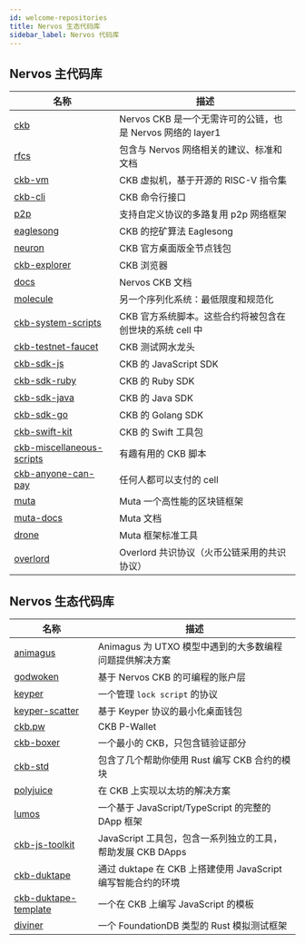 ```yaml
---
id: welcome-repositories
title: Nervos 生态代码库
sidebar_label: Nervos 代码库
---
```


## Nervos 主代码库

|名称|描述|
|---|---|
|[ckb](https://github.com/nervosnetwork/ckb)            |Nervos CKB 是一个无需许可的公链，也是 Nervos 网络的 layer1|
|[rfcs](https://github.com/nervosnetwork/rfcs)          |包含与 Nervos 网络相关的建议、标准和文档|
|[ckb-vm](https://github.com/nervosnetwork/ckb-vm)      |CKB 虚拟机，基于开源的 RISC-V 指令集|
|[ckb-cli](https://github.com/nervosnetwork/ckb-cli)    |CKB 命令行接口|
|[p2p](https://github.com/nervosnetwork/p2p)            |支持自定义协议的多路复用 p2p 网络框架|
|[eaglesong](https://github.com/nervosnetwork/eaglesong)|CKB 的挖矿算法 Eaglesong|
|[neuron](https://github.com/nervosnetwork/neuron)      |CKB 官方桌面版全节点钱包|
|[ckb-explorer](https://github.com/nervosnetwork/ckb-explorer)|CKB 浏览器|
|[docs](https://github.com/nervosnetwork/docs)          |Nervos CKB 文档|
|[molecule](https://github.com/nervosnetwork/molecule)  |另一个序列化系统：最低限度和规范化|
|[ckb-system-scripts](https://github.com/nervosnetwork/ckb-system-scripts)|CKB 官方系统脚本。这些合约将被包含在创世块的系统 cell 中|
|[ckb-testnet-faucet](https://github.com/nervosnetwork/ckb-testnet-faucet)|CKB 测试网水龙头|
|[ckb-sdk-js](https://github.com/nervosnetwork/ckb-sdk-js)|CKB 的 JavaScript SDK|
|[ckb-sdk-ruby](https://github.com/nervosnetwork/ckb-sdk-ruby)|CKB 的 Ruby SDK|
|[ckb-sdk-java](https://github.com/nervosnetwork/ckb-sdk-java)|CKB 的 Java SDK|
|[ckb-sdk-go](https://github.com/ququzone/ckb-sdk-go)         |CKB 的 Golang SDK|
|[ckb-swift-kit](https://github.com/ashchan/ckb-swift-kit)|CKB 的 Swift 工具包|
|[ckb-miscellaneous-scripts](https://github.com/nervosnetwork/ckb-miscellaneous-scripts)|有趣有用的 CKB 脚本|
|[ckb-anyone-can-pay](https://github.com/nervosnetwork/ckb-anyone-can-pay)|任何人都可以支付的 cell|
|[muta](https://github.com/nervosnetwork/muta)            |Muta 一个高性能的区块链框架|
|[muta-docs](https://github.com/nervosnetwork/muta-docs)  |Muta 文档|
|[drone](https://github.com/nervosnetwork/drone)          |Muta 框架标准工具|
|[overlord](https://github.com/nervosnetwork/overlord)    |Overlord 共识协议（火币公链采用的共识协议）|

## Nervos 生态代码库

|名称|描述|
|---|---|
|[animagus](https://github.com/xxuejie/animagus)         |Animagus 为 UTXO 模型中遇到的大多数编程问题提供解决方案|
|[godwoken](https://github.com/jjyr/godwoken)            |基于 Nervos CKB 的可编程的账户层|
|[keyper](https://github.com/ququzone/keyper)            |一个管理 `lock script` 的协议|
|[keyper-scatter](https://github.com/ququzone/keyper-scatter)|基于 Keyper 协议的最小化桌面钱包|
|[ckb.pw](https://github.com/lay2dev/ckb.pw)             |CKB P-Wallet|
|[ckb-boxer](https://github.com/xxuejie/ckb-boxer)       |一个最小的 CKB，只包含链验证部分|
|[ckb-std](https://github.com/jjyr/ckb-std)              |包含了几个帮助你使用 Rust 编写 CKB 合约的模块|
|[polyjuice](https://github.com/nervosnetwork/polyjuice) |在 CKB 上实现以太坊的解决方案|
|[lumos](https://github.com/nervosnetwork/lumos)         |一个基于 JavaScript/TypeScript 的完整的 DApp 框架|
|[ckb-js-toolkit](https://github.com/xxuejie/ckb-js-toolkit)|JavaScript 工具包，包含一系列独立的工具，帮助发展 CKB DApps|
|[ckb-duktape](https://github.com/xxuejie/ckb-duktape)   |通过 duktape 在 CKB 上搭建使用 JavaScript 编写智能合约的环境|
|[ckb-duktape-template](https://github.com/xxuejie/ckb-duktape-template)|一个在 CKB 上编写 JavaScript 的模板|
|[diviner](https://github.com/xxuejie/dividukener)       |一个 FoundationDB 类型的 Rust 模拟测试框架|
